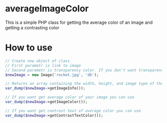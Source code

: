 # averageImageColor
This is a simple PHP class for getting the average color of an image and getting a contrasting color

# How to use
```php
// Create new object of class
// First parametr is link to image
// Second parametr is transparency color. If you don't want transparency, set this to null
$newImage = new Image('rocket.jpg', 'db');

// Returns an array containing the width, height, and image type of the image
var_dump($newImage->getImageInfo());

// If you want get average color of your image you can use
var_dump($newImage->getImageColor());

// If you want get contrast text of average color you can use
var_dump($newImage->getContrastTextColor());
```
